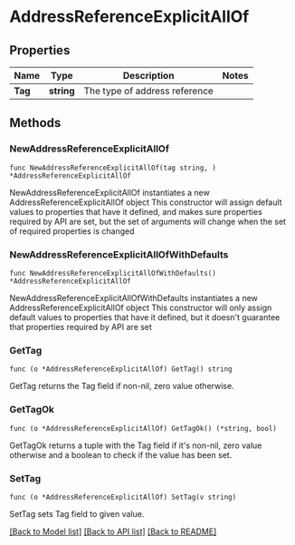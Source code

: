 # AddressReferenceExplicitAllOf

## Properties

Name | Type | Description | Notes
------------ | ------------- | ------------- | -------------
**Tag** | **string** | The type of address reference | 

## Methods

### NewAddressReferenceExplicitAllOf

`func NewAddressReferenceExplicitAllOf(tag string, ) *AddressReferenceExplicitAllOf`

NewAddressReferenceExplicitAllOf instantiates a new AddressReferenceExplicitAllOf object
This constructor will assign default values to properties that have it defined,
and makes sure properties required by API are set, but the set of arguments
will change when the set of required properties is changed

### NewAddressReferenceExplicitAllOfWithDefaults

`func NewAddressReferenceExplicitAllOfWithDefaults() *AddressReferenceExplicitAllOf`

NewAddressReferenceExplicitAllOfWithDefaults instantiates a new AddressReferenceExplicitAllOf object
This constructor will only assign default values to properties that have it defined,
but it doesn't guarantee that properties required by API are set

### GetTag

`func (o *AddressReferenceExplicitAllOf) GetTag() string`

GetTag returns the Tag field if non-nil, zero value otherwise.

### GetTagOk

`func (o *AddressReferenceExplicitAllOf) GetTagOk() (*string, bool)`

GetTagOk returns a tuple with the Tag field if it's non-nil, zero value otherwise
and a boolean to check if the value has been set.

### SetTag

`func (o *AddressReferenceExplicitAllOf) SetTag(v string)`

SetTag sets Tag field to given value.



[[Back to Model list]](../README.md#documentation-for-models) [[Back to API list]](../README.md#documentation-for-api-endpoints) [[Back to README]](../README.md)


